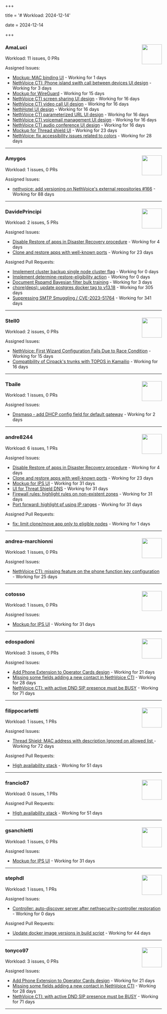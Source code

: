 +++

title = '# Workload: 2024-12-14'

date = 2024-12-14

+++

### AmaLuci <img src='https://avatars.githubusercontent.com/u/166636295?v=4&s=64' width='64' height='64' style='float:right;' /> ###
Workload: 11 issues, 0 PRs


Assigned Issues:
- [Mockup: MAC binding UI](https://github.com/NethServer/nethsecurity/issues/974) - Working for 1 days
- [NethVoice CTI: Phone island swith call between devices UI design](https://github.com/NethServer/dev/issues/7205) - Working for 3 days
- [Mockup for WireGuard](https://github.com/NethServer/nethsecurity/issues/939) - Working for 15 days
- [NethVoice CTI screen sharing UI design](https://github.com/NethServer/dev/issues/7189) - Working for 16 days
- [NethVoice CTI video call UI design](https://github.com/NethServer/dev/issues/7188) - Working for 16 days
- [NethHotel UI design](https://github.com/NethServer/dev/issues/7187) - Working for 16 days
- [NethVoice CTI parameterized URL UI design](https://github.com/NethServer/dev/issues/7186) - Working for 16 days
- [NethVoice CTI voicemail management UI design](https://github.com/NethServer/dev/issues/7185) - Working for 16 days
- [NethVoice CTI audio conference UI design](https://github.com/NethServer/dev/issues/7184) - Working for 16 days
- [Mockup for Thread shield UI](https://github.com/NethServer/nethsecurity/issues/925) - Working for 23 days
- [NethVoice: fix accessibility issues related to colors](https://github.com/NethServer/dev/issues/7141) - Working for 28 days
---

### Amygos <img src='https://avatars.githubusercontent.com/u/510232?v=4&s=64' width='64' height='64' style='float:right;' /> ###
Workload: 1 issues, 0 PRs


Assigned Issues:
- [nethvoice: add versioning on NethVoice's external repositories #166](https://github.com/NethServer/dev/issues/7019) - Working for 88 days
---

### DavidePrincipi <img src='https://avatars.githubusercontent.com/u/2920838?v=4&s=64' width='64' height='64' style='float:right;' /> ###
Workload: 2 issues, 5 PRs


Assigned Issues:
- [Disable Restore of apps in Disaster Recovery procedure](https://github.com/NethServer/dev/issues/7201) - Working for 4 days
- [Clone and restore apps with well-known ports](https://github.com/NethServer/dev/issues/7157) - Working for 23 days

Assigned Pull Requests:
- [Implement cluster backup single node cluster flag](https://github.com/NethServer/ns8-core/pull/770) - Working for 0 days
- [Implement determine-restore-eligibility action](https://github.com/NethServer/ns8-core/pull/769) - Working for 0 days
- [Document Rspamd Bayesian filter bulk training](https://github.com/NethServer/ns8-mail/pull/152) - Working for 3 days
- [chore(deps): update postgres docker tag to v13.18](https://github.com/NethServer/ns8-mattermost/pull/65) - Working for 305 days
- [Suppressing SMTP Smuggling / CVE-2023-51764](https://github.com/NethServer/nethserver-mail/pull/266) - Working for 341 days
---

### Stell0 <img src='https://avatars.githubusercontent.com/u/4547897?v=4&s=64' width='64' height='64' style='float:right;' /> ###
Workload: 2 issues, 0 PRs


Assigned Issues:
- [NethVoice: First Wizard Configuration Fails Due to Race Condition](https://github.com/NethServer/dev/issues/7191) - Working for 15 days
- [Compatibility of Cirpack's trunks with TOPOS in Kamailio](https://github.com/NethServer/dev/issues/7183) - Working for 16 days
---

### Tbaile <img src='https://avatars.githubusercontent.com/u/8052641?v=4&s=64' width='64' height='64' style='float:right;' /> ###
Workload: 1 issues, 0 PRs


Assigned Issues:
- [Dnsmasq - add DHCP config field for default gateway](https://github.com/NethServer/dev/issues/7208) - Working for 2 days
---

### andre8244 <img src='https://avatars.githubusercontent.com/u/4612169?v=4&s=64' width='64' height='64' style='float:right;' /> ###
Workload: 6 issues, 1 PRs


Assigned Issues:
- [Disable Restore of apps in Disaster Recovery procedure](https://github.com/NethServer/dev/issues/7201) - Working for 4 days
- [Clone and restore apps with well-known ports](https://github.com/NethServer/dev/issues/7157) - Working for 23 days
- [Mockup for IPS UI](https://github.com/NethServer/nethsecurity/issues/910) - Working for 31 days
- [UI for Threat Shield DNS](https://github.com/NethServer/nethsecurity/issues/906) - Working for 31 days
- [Firewall rules: highlight rules on non-existent zones](https://github.com/NethServer/nethsecurity/issues/899) - Working for 31 days
- [Port forward: highlight pf using IP ranges](https://github.com/NethServer/nethsecurity/issues/898) - Working for 31 days

Assigned Pull Requests:
- [fix: limit clone/move app only to eligible nodes](https://github.com/NethServer/ns8-core/pull/768) - Working for 1 days
---

### andrea-marchionni <img src='https://avatars.githubusercontent.com/u/6448460?v=4&s=64' width='64' height='64' style='float:right;' /> ###
Workload: 1 issues, 0 PRs


Assigned Issues:
- [NethVoice CTI: missing feature on the phone function key configuration](https://github.com/NethServer/dev/issues/7152) - Working for 25 days
---

### cotosso <img src='https://avatars.githubusercontent.com/u/7226896?v=4&s=64' width='64' height='64' style='float:right;' /> ###
Workload: 1 issues, 0 PRs


Assigned Issues:
- [Mockup for IPS UI](https://github.com/NethServer/nethsecurity/issues/910) - Working for 31 days
---

### edospadoni <img src='https://avatars.githubusercontent.com/u/6152486?v=4&s=64' width='64' height='64' style='float:right;' /> ###
Workload: 3 issues, 0 PRs


Assigned Issues:
- [Add Phone Extension to Operator Cards design](https://github.com/NethServer/dev/issues/7172) - Working for 21 days
- [Missing some fields adding a new contact in NethVoice CTI](https://github.com/NethServer/dev/issues/7121) - Working for 28 days
- [NethVoice CTI: with active DND SIP presence must be BUSY](https://github.com/NethServer/dev/issues/7050) - Working for 71 days
---

### filippocarletti <img src='https://avatars.githubusercontent.com/u/106798?v=4&s=64' width='64' height='64' style='float:right;' /> ###
Workload: 1 issues, 1 PRs


Assigned Issues:
- [Thread Shield: MAC address with description Ignored on allowed list ](https://github.com/NethServer/nethsecurity/issues/813) - Working for 72 days

Assigned Pull Requests:
- [High availability stack](https://github.com/NethServer/nethsecurity/pull/871) - Working for 51 days
---

### francio87 <img src='https://avatars.githubusercontent.com/u/42090061?v=4&s=64' width='64' height='64' style='float:right;' /> ###
Workload: 0 issues, 1 PRs


Assigned Pull Requests:
- [High availability stack](https://github.com/NethServer/nethsecurity/pull/871) - Working for 51 days
---

### gsanchietti <img src='https://avatars.githubusercontent.com/u/804596?v=4&s=64' width='64' height='64' style='float:right;' /> ###
Workload: 1 issues, 0 PRs


Assigned Issues:
- [Mockup for IPS UI](https://github.com/NethServer/nethsecurity/issues/910) - Working for 31 days
---

### stephdl <img src='https://avatars.githubusercontent.com/u/3164851?v=4&s=64' width='64' height='64' style='float:right;' /> ###
Workload: 1 issues, 1 PRs


Assigned Issues:
- [Controller: auto-discover server after nethsecurity-controller restoration](https://github.com/NethServer/nethsecurity/issues/978) - Working for 0 days

Assigned Pull Requests:
- [Update docker image versions in build script](https://github.com/NethServer/ns8-piler/pull/29) - Working for 44 days
---

### tonyco97 <img src='https://avatars.githubusercontent.com/u/36625268?v=4&s=64' width='64' height='64' style='float:right;' /> ###
Workload: 3 issues, 0 PRs


Assigned Issues:
- [Add Phone Extension to Operator Cards design](https://github.com/NethServer/dev/issues/7172) - Working for 21 days
- [Missing some fields adding a new contact in NethVoice CTI](https://github.com/NethServer/dev/issues/7121) - Working for 28 days
- [NethVoice CTI: with active DND SIP presence must be BUSY](https://github.com/NethServer/dev/issues/7050) - Working for 71 days
---

